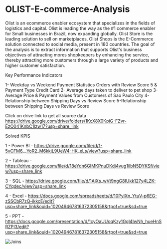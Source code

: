 # OLIST-E-commerce-Analysis
Olist is an ecommerce enabler ecosystem that specializes in the fields of logistics and capital. Olist is leading the way as the #1 commerce enabler for Small businesses in Brazil, now expanding globally.
Olist Store is the leading solution to sell on marketplaces, Olist Shops is the E-Commerce solution connected to social media, present in 180 countries. 
The goal of the analysis is to extract information that supports Olist's business objectives of attracting mores shopkeepers by enhancing the service, thereby attracting more customers through a large variety of products and higher customer satisfaction. 
 
 Key Performance Indicators 
 
 1- Weekday vs Weekend Payment Statistics Orders with Review Score 5 & Payment Type Credit Card 
 2- Average days taken to deliver to pet shop 
 3-Average Price & Payment Values from Customers of Sao Paulo City
 4-Relationship between Shipping Days vs Review Score 
 5-Relationship between Shipping Days vs Review Score

Click on drive link to get all source data 
 https://drive.google.com/drive/folders/1KcX8X0KpiG-FZvr-EzO041KnbC1lzw17?usp=share_link
 
 Solved KPIS
	
	
 1 - Power BI - https://drive.google.com/file/d/1-5vCFM6__YoR2_M6kkjL9UeW4-HK_eLs/view?usp=share_link
 
 2 - Tableau  - https://drive.google.com/file/d/18eYdn6GIMKPnuDKdj4vug1ilbN5DYKSf/view?usp=share_link
 
 3 - SQL      - https://drive.google.com/file/d/1AjXs_wVt9ngG8IUkk127y4LZK-CYqdec/view?usp=share_link
 
 4 - Excel    - https://docs.google.com/spreadsheets/d/10PylXn_YtuV-p6EG-zSSCbR7zQ-ikkcE/edit?usp=share_link&ouid=102049467816372305158&rtpof=true&sd=true
 
 5 - PPT      - https://docs.google.com/presentation/d/1cyOaUUoqKzy1Ggl4IwNh_hueHnSRZPI3/edit?usp=share_link&ouid=102049467816372305158&rtpof=true&sd=true
 
![Joins](https://user-images.githubusercontent.com/93486737/200486060-d789cc34-78c2-4ba5-b6d6-9b4f5daa72cb.png)
